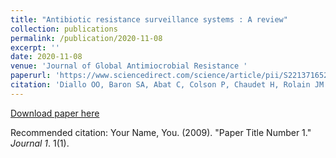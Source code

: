 ```yaml
---
title: "Antibiotic resistance surveillance systems : A review"
collection: publications
permalink: /publication/2020-11-08
excerpt: ''
date: 2020-11-08
venue: 'Journal of Global Antimiocrobial Resistance '
paperurl: 'https://www.sciencedirect.com/science/article/pii/S221371652030271X'
citation: 'Diallo OO, Baron SA, Abat C, Colson P, Chaudet H, Rolain JM. Antibiotic resistance surveillance systems: A review. J Glob Antimicrob Resist. 2020 Dec;23:430-438. doi: 10.1016/j.jgar.2020.10.009'
---
```


[Download paper here](https://www.sciencedirect.com/science/article/pii/S221371652030271X?via%3Dihub)

Recommended citation: Your Name, You. (2009). "Paper Title Number 1." <i>Journal 1</i>. 1(1).
